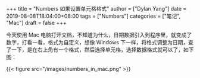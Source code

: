 +++
title = "Numbers 如果设置单元格格式"
author = ["Dylan Yang"]
date = 2019-08-08T18:04:00+08:00
tags = ["Numbers"]
categories = ["笔记", "Mac"]
draft = false
+++

今天使用 Mac 电脑打开文档，不知道为什么，日期数据引入到程序里，就变成了数字，打看一看，格式为自定义，想像 Windows 下一样，将格式调整为日期，查了一下，是在右上角有一个格式，然后选择单元格，选择数据格式就可以了，如下图：

{{< figure src="/images/numbers_in_mac.png" >}}
